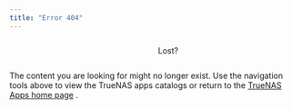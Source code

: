```yaml
---
title: "Error 404"
---
```


<div class="flex align-center justify-center">
    <div class="gdoc-error__message">                 
        <div class="gdoc-error__line gdoc-error__title" style="display:flex;justify-content:center;align-items:center;"><svg class="icon gdoc_cloud_off" style="width:3em;height:3em;padding-right:.75rem;"><use xlink:href="#gdoc_cloud_off"></use></svg>Lost?</div>
		<p>The content you are looking for might no longer exist. Use the navigation tools above to view the TrueNAS apps catalogs or return to the <a href="/">TrueNAS Apps home page</a> .</p>
    </div>
</div>
